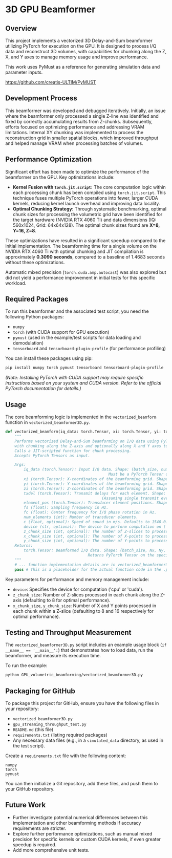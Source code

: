 # 3D GPU Beamformer

## Overview

This project implements a vectorized 3D Delay-and-Sum beamformer utilizing PyTorch for execution on the GPU. It is designed to process I/Q data and reconstruct 3D volumes, with capabilities for chunking along the Z, X, and Y axes to manage memory usage and improve performance.

This work uses PyMust as a reference for generating simulation data and parameter inputs. 

https://github.com/creatis-ULTIM/PyMUST

## Development Process

This beamformer was developed and debugged iteratively. Initially, an issue where the beamformer only processed a single Z-line was identified and fixed by correctly accumulating results from Z-chunks. Subsequently, efforts focused on optimizing performance and addressing VRAM limitations. Internal XY chunking was implemented to process the reconstruction grid in smaller spatial blocks, which improved throughput and helped manage VRAM when processing batches of volumes.

## Performance Optimization

Significant effort has been made to optimize the performance of the beamformer on the GPU. Key optimizations include:

*   **Kernel Fusion with `torch.jit.script`:** The core computation logic within each processing chunk has been compiled using `torch.jit.script`. This technique fuses multiple PyTorch operations into fewer, larger CUDA kernels, reducing kernel launch overhead and improving data locality.
*   **Optimal Chunking Strategy:** Through systematic benchmarking, optimal chunk sizes for processing the volumetric grid have been identified for the target hardware (NVIDIA RTX 4060 Ti) and data dimensions (IQ: 560x1024, Grid: 64x64x128). The optimal chunk sizes found are **X=8, Y=16, Z=8**.

These optimizations have resulted in a significant speedup compared to the initial implementation. The beamforming time for a single volume on the NVIDIA RTX 4060 Ti with optimal chunking and JIT compilation is approximately **0.3090 seconds**, compared to a baseline of 1.4683 seconds without these optimizations.

Automatic mixed precision (`torch.cuda.amp.autocast`) was also explored but did not yield a performance improvement in initial tests for this specific workload.

## Required Packages

To run this beamformer and the associated test script, you need the following Python packages:

*   `numpy`
*   `torch` (with CUDA support for GPU execution)
*   `pymust` (used in the example/test scripts for data loading and demodulation)
*   `tensorboard` and `tensorboard-plugin-profile` (for performance profiling)

You can install these packages using pip:

```bash
pip install numpy torch pymust tensorboard tensorboard-plugin-profile
```

*(Note: Installing PyTorch with CUDA support may require specific instructions based on your system and CUDA version. Refer to the official PyTorch documentation for details.)*

## Usage

The core beamforming logic is implemented in the `vectorized_beamform` function in `vectorized_beamformer3D.py`.

```python
def vectorized_beamform(iq_data: torch.Tensor, xi: torch.Tensor, yi: torch.Tensor, zi: torch.Tensor, txdel: torch.Tensor, element_pos: torch.Tensor, fs: float, fc: float, num_elements: int, c: float = 1540.0, device: str = 'cuda', z_chunk_size: int = 8, x_chunk_size: int = 8, y_chunk_size: int = 16):
    """
    Performs vectorized Delay-and-Sum beamforming on I/Q data using PyTorch,
    with chunking along the Z-axis and optionally along X and Y axes to manage memory.
    Calls a JIT-scripted function for chunk processing.
    Accepts PyTorch Tensors as input.

    Args:
        iq_data (torch.Tensor): Input I/Q data. Shape: (batch_size, num_samples, num_elements) or (num_samples, num_elements)
                                             Must be a PyTorch Tensor on the specified device.
        xi (torch.Tensor): X-coordinates of the beamforming grid. Shape: (Nx, Ny, Nz)
        yi (torch.Tensor): Y-coordinates of the beamforming grid. Shape: (Nx, Ny, Nz)
        zi (torch.Tensor): Z-coordinates of the beamforming grid. Shape: (Nx, Ny, Nz)
        txdel (torch.Tensor): Transmit delays for each element. Shape: (1, num_elements) or (num_tx_events, num_elements)
                                          (Assuming single transmit event for now based on simulate_data.py)
        element_pos (torch.Tensor): Transducer element positions. Shape: (2, num_elements) -> [x_coords, y_coords]. Must be a PyTorch Tensor on the specified device.
        fs (float): Sampling frequency in Hz.
        fc (float): Center frequency for I/Q phase rotation in Hz.
        num_elements (int): Number of transducer elements.
        c (float, optional): Speed of sound in m/s. Defaults to 1540.0.
        device (str, optional): The device to perform computation on ('cpu' or 'cuda'). Defaults to 'cuda'.
        z_chunk_size (int, optional): The number of Z-slices to process in each chunk. Defaults to 8.
        x_chunk_size (int, optional): The number of X-points to process in each chunk. Defaults to 8.
        y_chunk_size (int, optional): The number of Y-points to process in each chunk. Defaults to 16.
    Returns:
        torch.Tensor: Beamformed I/Q data. Shape: (batch_size, Nx, Ny, Nz) or (Nx, Ny, Nz)
                                    Returns PyTorch Tensor on the specified device.
    """
    # ... function implementation details are in vectorized_beamformer3D.py
    pass # This is a placeholder for the actual function code in the .py file

```

Key parameters for performance and memory management include:

*   `device`: Specifies the device for computation ('cpu' or 'cuda').
*   `z_chunk_size`: Number of Z-slices processed in each chunk along the Z-axis (defaulting to 8 for optimal performance).
*   `x_chunk_size`, `y_chunk_size`: Number of X and Y points processed in each chunk within a Z-slice (defaulting to 8 and 16 respectively for optimal performance).

## Testing and Throughput Measurement

The `vectorized_beamformer3D.py` script includes an example usage block (`if __name__ == '__main__':`) that demonstrates how to load data, run the beamformer, and measure its execution time.

To run the example:

```bash
python GPU_volumetric_beamforming/vectorized_beamformer3D.py
```



## Packaging for GitHub

To package this project for GitHub, ensure you have the following files in your repository:

*   `vectorized_beamformer3D.py`
*   `gpu_streaming_throughput_test.py`
*   `README.md` (this file)
*   `requirements.txt` (listing required packages)
*   Any necessary data files (e.g., in a `simulated_data` directory, as used in the test script).

Create a `requirements.txt` file with the following content:

```
numpy
torch
pymust
```

You can then initialize a Git repository, add these files, and push them to your GitHub repository.

## Future Work

*   Further investigate potential numerical differences between this implementation and other beamforming methods if accuracy requirements are stricter.
*   Explore further performance optimizations, such as manual mixed precision for specific kernels or custom CUDA kernels, if even greater speedup is required.
*   Add more comprehensive unit tests.
